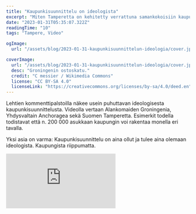 ```yaml
---
title: "Kaupunkisuunnittelu on ideologista"
excerpt: "Miten Tamperetta on kehitetty verrattuna samankokoisiin kaupunkeihin USA:ssa tai Alankomaissa?"
date: "2023-01-31T05:35:07.322Z"
readingTime: "10"
tags: "Tampere, Video"

ogImage:
  url: "/assets/blog/2023-01-31-kaupunkisuunnittelun-ideologia/cover.jpeg"

coverImage:
  url: "/assets/blog/2023-01-31-kaupunkisuunnittelun-ideologia/cover.jpeg"
  desc: "Groningenin ostoskatu."
  credit: "C messier / Wikimedia Commons"
  license: "CC BY-SA 4.0"
  licenseLink: "https://creativecommons.org/licenses/by-sa/4.0/deed.en"
---
```


Lehtien kommenttipalstoilla näkee usein puhuttavan ideologisesta kaupunkisuunnittelusta. Videolla vertaan Alankomaiden Groningenia, Yhdysvaltain Anchoragea sekä Suomen Tamperetta. Esimerkit todella todistavat että n. 200 000 asukkaan kaupungin voi rakentaa monella eri tavalla.

Yksi asia on varma: Kaupunkisuunnittelu on aina ollut ja tulee aina olemaan ideologista. Kaupungista riippumatta.

<iframe src="https://www.youtube.com/embed/jaHvLNhJtjY" title="YouTube video player" frameborder="0" allow="accelerometer; autoplay; clipboard-write; encrypted-media; gyroscope; picture-in-picture; web-share" allowfullscreen></iframe>
